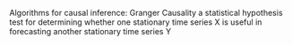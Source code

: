
Algorithms for causal inference:
Granger Causality
a statistical hypothesis test for determining whether one stationary time series X is useful in forecasting another stationary time series Y
